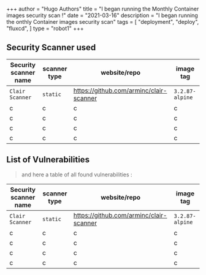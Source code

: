+++
author = "Hugo Authors"
title = "I began running the Monthly Container images security scan !"
date = "2021-03-16"
description = "I began running the onthly Container images security scan"
tags = [
    "deployment",
    "deploy",
    "fluxcd",
]
type = "robot1"
+++


## Security Scanner used

| Security scanner name | scanner type | website/repo | image tag |
|---|---|---|---|
| `Clair Scanner` | `static` | https://github.com/arminc/clair-scanner | `3.2.87-alpine` |
| c | c | c | c |
| c | c | c | c |
| c | c | c | c |
| c | c | c | c |

## List of Vulnerabilities

> and here a table of all found vulnerabilities :

| Security scanner name | scanner type | website/repo | image tag |
|---|---|---|---|
| `Clair Scanner` | `static` | https://github.com/arminc/clair-scanner | `3.2.87-alpine` |
| c | c | c | c |
| c | c | c | c |
| c | c | c | c |
| c | c | c | c |
